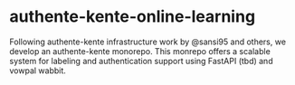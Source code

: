 # authente-kente-online-learning
Following authente-kente infrastructure work by @sansi95 and others, we develop an authente-kente monorepo. This monrepo offers a scalable system for labeling and authentication support using FastAPI (tbd) and vowpal wabbit.
